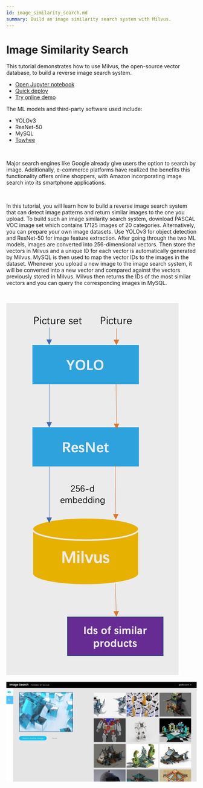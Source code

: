 ```yaml
---
id: image_similarity_search.md
summary: Build an image similarity search system with Milvus.
---
```


# Image Similarity Search 

This tutorial demonstrates how to use Milvus, the open-source vector database, to build a reverse image search system.
- [Open Jupyter notebook](https://github.com/towhee-io/examples/tree/main/image/reverse_image_search)
- [Quick deploy](https://github.com/milvus-io/bootcamp/blob/master/solutions/image/reverse_image_search/quick_deploy)
- [Try online demo](https://milvus.io/milvus-demos/)

The ML models and third-party software used include:
- YOLOv3
- ResNet-50
- MySQL
- [Towhee](https://towhee.io/)

</br>

Major search engines like Google already give users the option to search by image. Additionally, e-commerce platforms have realized the benefits this functionality offers online shoppers, with Amazon incorporating image search into its smartphone applications.

</br>

In this tutorial, you will learn how to build a reverse image search system that can detect image patterns and return similar images to the one you upload. To build such an image similarity search system, download PASCAL VOC image set which contains 17125 images of 20 categories. Alternatively, you can prepare your own image datasets. Use YOLOv3 for object detection and ResNet-50 for image feature extraction. After going through the two ML models, images are converted into 256-dimensional vectors. Then store the vectors in Milvus and a unique ID for each vector is automatically generated by Milvus. MySQL is then used to map the vector IDs to the images in the dataset. Whenever you upload a new image to the image search system, it will be converted into a new vector and compared against the vectors previously stored in Milvus. Milvus then returns the IDs of the most similar vectors and you can query the corresponding images in MySQL.

</br>

![image_search](../../../assets/image_search.png "Workflow of a reverse image search system.")

![image_search_demo](../../../assets/image_search_demo.jpeg "Demo of a reverse image search system.")
